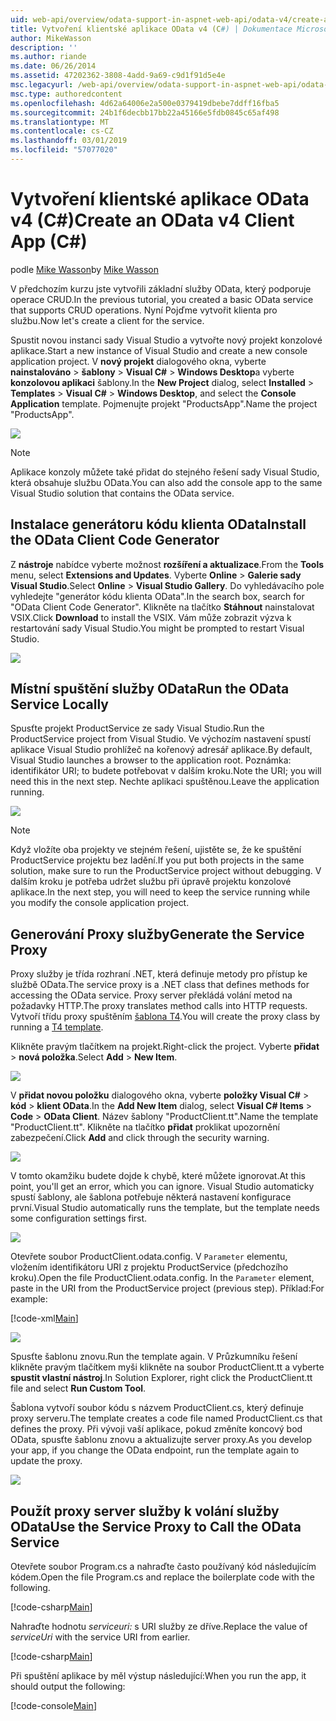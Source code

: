 ```yaml
---
uid: web-api/overview/odata-support-in-aspnet-web-api/odata-v4/create-an-odata-v4-client-app
title: Vytvoření klientské aplikace OData v4 (C#) | Dokumentace Microsoftu
author: MikeWasson
description: ''
ms.author: riande
ms.date: 06/26/2014
ms.assetid: 47202362-3808-4add-9a69-c9d1f91d5e4e
msc.legacyurl: /web-api/overview/odata-support-in-aspnet-web-api/odata-v4/create-an-odata-v4-client-app
msc.type: authoredcontent
ms.openlocfilehash: 4d62a64006e2a500e0379419dbebe7ddff16fba5
ms.sourcegitcommit: 24b1f6decbb17bb22a45166e5fdb0845c65af498
ms.translationtype: MT
ms.contentlocale: cs-CZ
ms.lasthandoff: 03/01/2019
ms.locfileid: "57077020"
---
```

<a name="create-an-odata-v4-client-app-c"></a><span data-ttu-id="8bc89-102">Vytvoření klientské aplikace OData v4 (C#)</span><span class="sxs-lookup"><span data-stu-id="8bc89-102">Create an OData v4 Client App (C#)</span></span>
====================
<span data-ttu-id="8bc89-103">podle [Mike Wasson](https://github.com/MikeWasson)</span><span class="sxs-lookup"><span data-stu-id="8bc89-103">by [Mike Wasson](https://github.com/MikeWasson)</span></span>

<span data-ttu-id="8bc89-104">V předchozím kurzu jste vytvořili základní služby OData, který podporuje operace CRUD.</span><span class="sxs-lookup"><span data-stu-id="8bc89-104">In the previous tutorial, you created a basic OData service that supports CRUD operations.</span></span> <span data-ttu-id="8bc89-105">Nyní Pojďme vytvořit klienta pro službu.</span><span class="sxs-lookup"><span data-stu-id="8bc89-105">Now let's create a client for the service.</span></span>

<span data-ttu-id="8bc89-106">Spustit novou instanci sady Visual Studio a vytvořte nový projekt konzolové aplikace.</span><span class="sxs-lookup"><span data-stu-id="8bc89-106">Start a new instance of Visual Studio and create a new console application project.</span></span> <span data-ttu-id="8bc89-107">V **nový projekt** dialogového okna, vyberte **nainstalováno** &gt; **šablony** &gt; **Visual C#** &gt; **Windows Desktop**a vyberte **konzolovou aplikaci** šablony.</span><span class="sxs-lookup"><span data-stu-id="8bc89-107">In the **New Project** dialog, select **Installed** &gt; **Templates** &gt; **Visual C#** &gt; **Windows Desktop**, and select the **Console Application** template.</span></span> <span data-ttu-id="8bc89-108">Pojmenujte projekt &quot;ProductsApp&quot;.</span><span class="sxs-lookup"><span data-stu-id="8bc89-108">Name the project &quot;ProductsApp&quot;.</span></span>

![](create-an-odata-v4-client-app/_static/image1.png)

> [!NOTE]
> <span data-ttu-id="8bc89-109">Aplikace konzoly můžete také přidat do stejného řešení sady Visual Studio, která obsahuje službu OData.</span><span class="sxs-lookup"><span data-stu-id="8bc89-109">You can also add the console app to the same Visual Studio solution that contains the OData service.</span></span>


## <a name="install-the-odata-client-code-generator"></a><span data-ttu-id="8bc89-110">Instalace generátoru kódu klienta OData</span><span class="sxs-lookup"><span data-stu-id="8bc89-110">Install the OData Client Code Generator</span></span>

<span data-ttu-id="8bc89-111">Z **nástroje** nabídce vyberte možnost **rozšíření a aktualizace**.</span><span class="sxs-lookup"><span data-stu-id="8bc89-111">From the **Tools** menu, select **Extensions and Updates**.</span></span> <span data-ttu-id="8bc89-112">Vyberte **Online** &gt; **Galerie sady Visual Studio**.</span><span class="sxs-lookup"><span data-stu-id="8bc89-112">Select **Online** &gt; **Visual Studio Gallery**.</span></span> <span data-ttu-id="8bc89-113">Do vyhledávacího pole vyhledejte &quot;generátor kódu klienta OData&quot;.</span><span class="sxs-lookup"><span data-stu-id="8bc89-113">In the search box, search for &quot;OData Client Code Generator&quot;.</span></span> <span data-ttu-id="8bc89-114">Klikněte na tlačítko **Stáhnout** nainstalovat VSIX.</span><span class="sxs-lookup"><span data-stu-id="8bc89-114">Click **Download** to install the VSIX.</span></span> <span data-ttu-id="8bc89-115">Vám může zobrazit výzva k restartování sady Visual Studio.</span><span class="sxs-lookup"><span data-stu-id="8bc89-115">You might be prompted to restart Visual Studio.</span></span>

[![](create-an-odata-v4-client-app/_static/image3.png)](create-an-odata-v4-client-app/_static/image2.png)

## <a name="run-the-odata-service-locally"></a><span data-ttu-id="8bc89-116">Místní spuštění služby OData</span><span class="sxs-lookup"><span data-stu-id="8bc89-116">Run the OData Service Locally</span></span>

<span data-ttu-id="8bc89-117">Spusťte projekt ProductService ze sady Visual Studio.</span><span class="sxs-lookup"><span data-stu-id="8bc89-117">Run the ProductService project from Visual Studio.</span></span> <span data-ttu-id="8bc89-118">Ve výchozím nastavení spustí aplikace Visual Studio prohlížeč na kořenový adresář aplikace.</span><span class="sxs-lookup"><span data-stu-id="8bc89-118">By default, Visual Studio launches a browser to the application root.</span></span> <span data-ttu-id="8bc89-119">Poznámka: identifikátor URI; to budete potřebovat v dalším kroku.</span><span class="sxs-lookup"><span data-stu-id="8bc89-119">Note the URI; you will need this in the next step.</span></span> <span data-ttu-id="8bc89-120">Nechte aplikaci spuštěnou.</span><span class="sxs-lookup"><span data-stu-id="8bc89-120">Leave the application running.</span></span>

![](create-an-odata-v4-client-app/_static/image4.png)

> [!NOTE]
> <span data-ttu-id="8bc89-121">Když vložíte oba projekty ve stejném řešení, ujistěte se, že ke spuštění ProductService projektu bez ladění.</span><span class="sxs-lookup"><span data-stu-id="8bc89-121">If you put both projects in the same solution, make sure to run the ProductService project without debugging.</span></span> <span data-ttu-id="8bc89-122">V dalším kroku je potřeba udržet službu při úpravě projektu konzolové aplikace.</span><span class="sxs-lookup"><span data-stu-id="8bc89-122">In the next step, you will need to keep the service running while you modify the console application project.</span></span>


## <a name="generate-the-service-proxy"></a><span data-ttu-id="8bc89-123">Generování Proxy služby</span><span class="sxs-lookup"><span data-stu-id="8bc89-123">Generate the Service Proxy</span></span>

<span data-ttu-id="8bc89-124">Proxy služby je třída rozhraní .NET, která definuje metody pro přístup ke službě OData.</span><span class="sxs-lookup"><span data-stu-id="8bc89-124">The service proxy is a .NET class that defines methods for accessing the OData service.</span></span> <span data-ttu-id="8bc89-125">Proxy server překládá volání metod na požadavky HTTP.</span><span class="sxs-lookup"><span data-stu-id="8bc89-125">The proxy translates method calls into HTTP requests.</span></span> <span data-ttu-id="8bc89-126">Vytvoří třídu proxy spuštěním [šablona T4](https://msdn.microsoft.com/library/bb126445.aspx).</span><span class="sxs-lookup"><span data-stu-id="8bc89-126">You will create the proxy class by running a [T4 template](https://msdn.microsoft.com/library/bb126445.aspx).</span></span>

<span data-ttu-id="8bc89-127">Klikněte pravým tlačítkem na projekt.</span><span class="sxs-lookup"><span data-stu-id="8bc89-127">Right-click the project.</span></span> <span data-ttu-id="8bc89-128">Vyberte **přidat** &gt; **nová položka**.</span><span class="sxs-lookup"><span data-stu-id="8bc89-128">Select **Add** &gt; **New Item**.</span></span>

![](create-an-odata-v4-client-app/_static/image5.png)

<span data-ttu-id="8bc89-129">V **přidat novou položku** dialogového okna, vyberte **položky Visual C#** &gt; **kód** &gt; **klient OData**.</span><span class="sxs-lookup"><span data-stu-id="8bc89-129">In the **Add New Item** dialog, select **Visual C# Items** &gt; **Code** &gt; **OData Client**.</span></span> <span data-ttu-id="8bc89-130">Název šablony &quot;ProductClient.tt&quot;.</span><span class="sxs-lookup"><span data-stu-id="8bc89-130">Name the template &quot;ProductClient.tt&quot;.</span></span> <span data-ttu-id="8bc89-131">Klikněte na tlačítko **přidat** proklikat upozornění zabezpečení.</span><span class="sxs-lookup"><span data-stu-id="8bc89-131">Click **Add** and click through the security warning.</span></span>

[![](create-an-odata-v4-client-app/_static/image7.png)](create-an-odata-v4-client-app/_static/image6.png)

<span data-ttu-id="8bc89-132">V tomto okamžiku budete dojde k chybě, které můžete ignorovat.</span><span class="sxs-lookup"><span data-stu-id="8bc89-132">At this point, you'll get an error, which you can ignore.</span></span> <span data-ttu-id="8bc89-133">Visual Studio automaticky spustí šablony, ale šablona potřebuje některá nastavení konfigurace první.</span><span class="sxs-lookup"><span data-stu-id="8bc89-133">Visual Studio automatically runs the template, but the template needs some configuration settings first.</span></span>

[![](create-an-odata-v4-client-app/_static/image9.png)](create-an-odata-v4-client-app/_static/image8.png)

<span data-ttu-id="8bc89-134">Otevřete soubor ProductClient.odata.config. V `Parameter` elementu, vložením identifikátoru URI z projektu ProductService (předchozího kroku).</span><span class="sxs-lookup"><span data-stu-id="8bc89-134">Open the file ProductClient.odata.config. In the `Parameter` element, paste in the URI from the ProductService project (previous step).</span></span> <span data-ttu-id="8bc89-135">Příklad:</span><span class="sxs-lookup"><span data-stu-id="8bc89-135">For example:</span></span>

[!code-xml[Main](create-an-odata-v4-client-app/samples/sample1.xml)]

[![](create-an-odata-v4-client-app/_static/image11.png)](create-an-odata-v4-client-app/_static/image10.png)

<span data-ttu-id="8bc89-136">Spusťte šablonu znovu.</span><span class="sxs-lookup"><span data-stu-id="8bc89-136">Run the template again.</span></span> <span data-ttu-id="8bc89-137">V Průzkumníku řešení klikněte pravým tlačítkem myši klikněte na soubor ProductClient.tt a vyberte **spustit vlastní nástroj**.</span><span class="sxs-lookup"><span data-stu-id="8bc89-137">In Solution Explorer, right click the ProductClient.tt file and select **Run Custom Tool**.</span></span>

<span data-ttu-id="8bc89-138">Šablona vytvoří soubor kódu s názvem ProductClient.cs, který definuje proxy serveru.</span><span class="sxs-lookup"><span data-stu-id="8bc89-138">The template creates a code file named ProductClient.cs that defines the proxy.</span></span> <span data-ttu-id="8bc89-139">Při vývoji vaší aplikace, pokud změníte koncový bod OData, spusťte šablonu znovu a aktualizujte server proxy.</span><span class="sxs-lookup"><span data-stu-id="8bc89-139">As you develop your app, if you change the OData endpoint, run the template again to update the proxy.</span></span>

![](create-an-odata-v4-client-app/_static/image12.png)

## <a name="use-the-service-proxy-to-call-the-odata-service"></a><span data-ttu-id="8bc89-140">Použít proxy server služby k volání služby OData</span><span class="sxs-lookup"><span data-stu-id="8bc89-140">Use the Service Proxy to Call the OData Service</span></span>

<span data-ttu-id="8bc89-141">Otevřete soubor Program.cs a nahraďte často používaný kód následujícím kódem.</span><span class="sxs-lookup"><span data-stu-id="8bc89-141">Open the file Program.cs and replace the boilerplate code with the following.</span></span>

[!code-csharp[Main](create-an-odata-v4-client-app/samples/sample2.cs)]

<span data-ttu-id="8bc89-142">Nahraďte hodnotu *serviceuri:* s URI služby ze dříve.</span><span class="sxs-lookup"><span data-stu-id="8bc89-142">Replace the value of *serviceUri* with the service URI from earlier.</span></span>

[!code-csharp[Main](create-an-odata-v4-client-app/samples/sample3.cs)]

<span data-ttu-id="8bc89-143">Při spuštění aplikace by měl výstup následující:</span><span class="sxs-lookup"><span data-stu-id="8bc89-143">When you run the app, it should output the following:</span></span>

[!code-console[Main](create-an-odata-v4-client-app/samples/sample4.cmd)]
